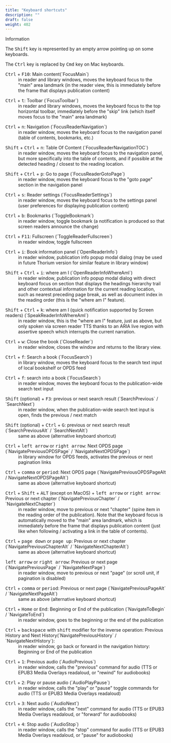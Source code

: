 ```yaml
---
title: "Keyboard shortcuts"
description: ""
draft: false
weight: 402
---
```


<div class="info">
Information

The <kbd>Shift</kbd> key is represented by an empty arrow pointing up on some keyboards. 

The <kbd>Ctrl</kbd> key is replaced by <kbd>Cmd</kbd> key on Mac keyboards.


</div>


<dl>
 <dt>  <kbd>Ctrl</kbd>  +  <kbd>F10</kbd>: Main content(`FocusMain`)</dt>
 <dd>in reader and library windows, moves the keyboard focus to the "main" area landmark (in the reader view, this is immediately before the frame that displays publication content)
 </dd>
</dl>
<dl>
 <dt>  <kbd>Ctrl</kbd>  +  <kbd>t</kbd>: Toolbar (`FocusToolbar`)</dt>
 <dd>in reader and library windows, moves the keyboard focus to the top horizontal toolbar, immediately before the "skip" link (which itself moves focus to the "main" area landmark)
 </dd>
</dl>
<dl>
 <dt>  <kbd>Ctrl</kbd>  +  <kbd>n</kbd>: Navigation (`FocusReaderNavigation`)</dt>
 <dd>in reader window, moves the keyboard focus to the navigation panel (table of contents, bookmarks, etc.)
 </dd>
</dl>
<dl>
 <dt>  <kbd>Shift</kbd>  +  <kbd>Ctrl</kbd>  +  <kbd>n</kbd>: Table Of Content (`FocusReaderNavigationTOC`)</dt>
 <dd>in reader window, moves the keyboard focus to the navigation panel, but more specifically into the table of contents, and if possible at the detected heading  / closest to the reading location.
 </dd>
</dl>
<dl>
 <dt>  <kbd>Shift</kbd>  +  <kbd>Ctrl</kbd>  +  <kbd>p</kbd>: Go to page (`FocusReaderGotoPage`)</dt>
 <dd>in reader window, moves the keyboard focus to the "goto page" section in the navigation panel
 </dd>
</dl>
<dl>
 <dt>  <kbd>Ctrl</kbd>  +  <kbd>s</kbd>: Reader settings (`FocusReaderSettings`)</dt>
 <dd>in reader window, moves the keyboard focus to the settings panel (user preferences for displaying publication content)
 </dd>
</dl>
<dl>
 <dt>  <kbd>Ctrl</kbd>  +  <kbd>b</kbd>: Bookmarks (`ToggleBookmark`)</dt>
 <dd>in reader window, toggle bookmark (a notification is produced so that screen readers announce the change)
 </dd>
</dl>
<dl>
 <dt>  <kbd>Ctrl</kbd>  +  <kbd>F11</kbd>: Fullscreen (`ToggleReaderFullscreen`)</dt>
 <dd>in reader window, toggle fullscreen
 </dd>
</dl>
<dl>
 <dt>  <kbd>Ctrl</kbd>  +  <kbd>i</kbd>: Book information panel (`OpenReaderInfo`)</dt>
 <dd>in reader window, publication info popup modal dialog (may be used in future Thorium version for similar feature in library window)
 </dd>
</dl>
<dl>
 <dt>  <kbd>Shift</kbd>  +  <kbd>Ctrl</kbd>  +  <kbd>i</kbd>: where am I (`OpenReaderInfoWhereAmI`)</dt>
 <dd>in reader window, publication info popup modal dialog with direct keyboard focus on section that displays the headings hierarchy trail and other contextual information for the current reading location, such as nearest preceding page break, as well as document index in the reading order (this is the "where am I" feature).
 </dd>
</dl>
<dl>
 <dt>  <kbd>Shift</kbd>  +  <kbd>Ctrl</kbd>  +  <kbd>k</kbd>: where am I (quick notification supported by Screen readers) (`SpeakReaderInfoWhereAmI`)</dt>
 <dd>in reader window, this is the "where am I" feature, just as above, but only spoken via screen reader TTS thanks to an ARIA live region with assertive speech which interrupts the current narration.
 </dd>
</dl>
<dl>
 <dt>  <kbd>Ctrl</kbd>  +  <kbd>w</kbd>: Close the book (`CloseReader`)</dt>
 <dd>in reader window, closes the window and returns to the library view.
 </dd>
</dl>
<dl>
 <dt>  <kbd>Ctrl</kbd>  +  <kbd>f</kbd>: Search a book (`FocusSearch`)</dt>
 <dd>in library window, moves the keyboard focus to the search text input of local bookshelf or OPDS feed
 </dd>
</dl>
<dl>
 <dt>  <kbd>Ctrl</kbd>  +  <kbd>f</kbd>: search into a book (`FocusSearch`)</dt>
 <dd>in reader window, moves the keyboard focus to the publication-wide search text input
 </dd>
</dl>
<dl>
 <dt>  <kbd>Shift</kbd> (optional) + <kbd>F3</kbd>: previous or next search result (`SearchPrevious` / `SearchNext`)</dt>
 <dd>in reader window, when the publication-wide search text input is open, finds the previous / next match
 </dd>
</dl>
<dl>
 <dt>  <kbd>Shift</kbd> (optional) + <kbd>Ctrl</kbd>  +  <kbd>G</kbd>: previous or next search result (`SearchPreviousAlt` / `SearchNextAlt`)</dt>
 <dd>same as above (alternative keyboard shortcut)
 </dd>
</dl>
<dl>
 <dt>  <kbd>Ctrl</kbd>  +  <kbd>left arrow</kbd> or <kbd>right arrow</kbd>: Next OPDS page (`NavigatePreviousOPDSPage` / `NavigateNextOPDSPage`)</dt>
 <dd>in library window for OPDS feeds, activates the previous or next pagination links
 </dd>
</dl>
<dl>
 <dt>  <kbd>Ctrl</kbd>  +  <kbd>comma</kbd> or <kbd>period</kbd>: Next OPDS page (`NavigatePreviousOPDSPageAlt / NavigateNextOPDSPageAlt`)</dt>
 <dd>same as above (alternative keyboard shortcut)
 </dd>
</dl>
<dl>
 <dt>  <kbd>Ctrl</kbd>  +  <kbd>Shift</kbd>  +  <kbd>ALT</kbd> (except on MacOS) + <kbd>left arrow</kbd> or <kbd>right arrow</kbd>: Previous or next chapter (`NavigatePreviousChapter` / `NavigateNextChapter`)</dt>
 <dd>in reader window, move to previous or next "chapter" (spine item in the reading order of the publication). Note that the keyboard focus is automatically moved to the "main" area landmark, which is immediately before the frame that displays publication content (just like when following / activating a link in the table of contents).
 </dd>
</dl>
<dl>
 <dt>  <kbd>Ctrl</kbd>  +  <kbd>page down</kbd> or <kbd>page up</kbd>: Previous or next chapter (`NavigatePreviousChapterAlt` / `NavigateNextChapterAlt`)</dt>
 <dd>same as above (alternative keyboard shortcut)
 </dd>
</dl>
<dl>
 <dt>  <kbd>left arrow</kbd> or <kbd>right arrow</kbd>: Previous or next page (`NavigatePreviousPage` / `NavigateNextPage`)</dt>
 <dd>in reader window, move to previous or next "page" (or scroll unit, if pagination is disabled)
 </dd>
</dl>
<dl>
 <dt>  <kbd>Ctrl</kbd>  +  <kbd>comma</kbd> or <kbd>period</kbd>: Previous or next page (`NavigatePreviousPageAlt` / `NavigateNextPageAlt`)</dt>
 <dd>same as above (alternative keyboard shortcut)
 </dd>
</dl>
<dl>
 <dt>  <kbd>Ctrl</kbd>  +  <kbd>Home</kbd> or <kbd>End</kbd>: Beginning or End of the publication (`NavigateToBegin` / `NavigateToEnd`)</dt>
 <dd>in reader window, goes to the beginning or the end of the publication
 </dd>
</dl>
<dl>
 <dt>  <kbd>Ctrl</kbd>  +  <kbd>backspace</kbd> with <kbd>shift</kbd> modifier for the inverse operation: Previous History and Next History(`NavigatePreviousHistory` / `NavigateNextHistory`): </dt>
 <dd>in reader window, go back or forward in the navigation history: Beginning or End of the publication 
 </dd>
</dl>


<dl>
 <dt>  <kbd>Ctrl</kbd>  +  <kbd>1</kbd>: Previous audio (`AudioPrevious`)</dt>
 <dd>in reader window, calls the "previous" command for audio (TTS or EPUB3 Media Overlays readaloud, or "rewind" for audiobooks)
 </dd>
</dl>
<dl>
 <dt>  <kbd>Ctrl</kbd>  +  <kbd>2</kbd>: Play or pause audio (`AudioPlayPause`)</dt>
 <dd>in reader window, calls the "play" or "pause" toggle commands for audio (TTS or EPUB3 Media Overlays readaloud)
 </dd>
</dl>
<dl>
 <dt>  <kbd>Ctrl</kbd>  +  <kbd>3</kbd>: Next audio (`AudioNext`)</dt>
 <dd>in reader window, calls the "next" command for audio (TTS or EPUB3 Media Overlays readaloud, or "forward" for audiobooks)
 </dd>
</dl>
<dl>
 <dt>  <kbd>Ctrl</kbd>  +  <kbd>4</kbd>: Stop audio (`AudioStop`)</dt>
 <dd>in reader window, calls the "stop" command for audio (TTS or EPUB3 Media Overlays readaloud, or "pause" for audiobooks)
 </dd>
</dl>
